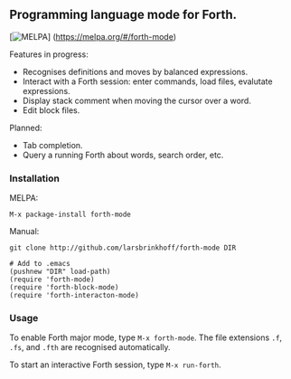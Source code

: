 ## Programming language mode for Forth.

[![MELPA](https://melpa.org/packages/forth-mode-badge.svg)]
(https://melpa.org/#/forth-mode)

Features in progress:

- Recognises definitions and moves by balanced expressions.
- Interact with a Forth session: enter commands, load files, evalutate
  expressions.
- Display stack comment when moving the cursor over a word.
- Edit block files.

Planned:

- Tab completion.
- Query a running Forth about words, search order, etc.

### Installation

MELPA:  

    M-x package-install forth-mode

Manual:

    git clone http://github.com/larsbrinkhoff/forth-mode DIR
    
    # Add to .emacs
    (pushnew "DIR" load-path)
    (require 'forth-mode)
    (require 'forth-block-mode)
    (require 'forth-interacton-mode)

### Usage

To enable Forth major mode, type `M-x forth-mode`.  The file
extensions `.f`, `.fs`, and `.fth` are recognised automatically.

To start an interactive Forth session, type `M-x run-forth`.

